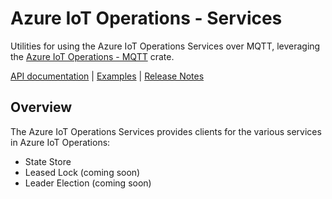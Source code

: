 # Azure IoT Operations - Services

Utilities for using the Azure IoT Operations Services over MQTT, leveraging the [Azure IoT Operations - MQTT](../azure_iot_operations_mqtt/) crate.
 
[API documentation](https://azure.github.io/iot-operations-sdks/rust/azure_iot_operations_services) |
[Examples](examples) |
[Release Notes](https://github.com/Azure/iot-operations-sdks/releases?q=rust%2Fservices&expanded=true)
 
## Overview
 
The Azure IoT Operations Services provides clients for the various services in Azure IoT Operations:
 
- State Store
- Leased Lock (coming soon)
- Leader Election (coming soon)